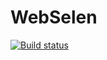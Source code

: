 # WebSelen
[![Build status](https://ci.appveyor.com/api/projects/status/bts924vrgkjy7kw2?svg=true)](https://ci.appveyor.com/project/DenisChuev/webselen)
